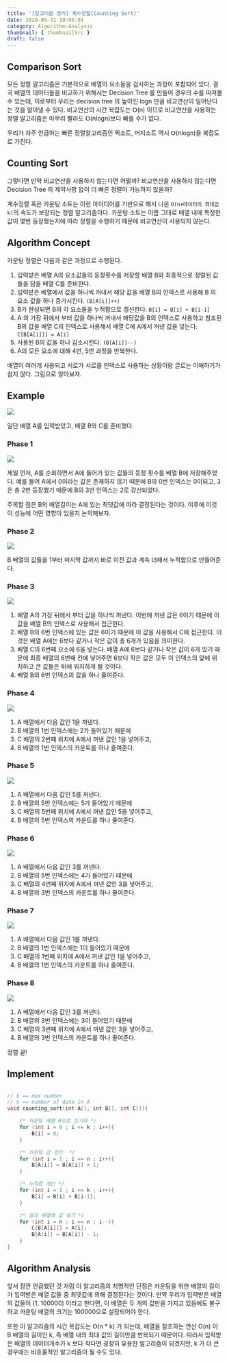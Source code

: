 ```yaml
---
title: '[알고리즘 정리] 계수정렬(Counting Sort)'
date: 2020-05-31 19:05:91
category: Algorithm-Analysis
thumbnail: { thumbnailSrc }
draft: false
---
```


## Comparison Sort

모든 정렬 알고리즘은 기본적으로 배열의 요소들을 검사하는 과정이 포함되어 있다. 결국 배열의 데이터들을 비교하기 위해서는 Decision Tree 를 만들어 경우의 수를 따져볼 수 있는데, 이로부터 우리는 decision tree 의 높이인 logn 만큼 비교연산이 일어난다는 것을 알아낼 수 있다. 비교연산의 시간 복잡도는 Օ(n) 이므로 비교연산을 사용하는 정렬 알고리즘은 아무리 빨라도 Օ(nlogn)보다 빠를 수가 없다.

우리가 자주 언급하는 빠른 정렬알고리즘인 퀵소트, 머지소트 역시 Օ(nlogn)을 복잡도로 가진다.

## Counting Sort

그렇다면 만약 비교연산을 사용하지 않는다면 어떨까? 비교연산을 사용하지 않는다면 Decision Tree 의 제약사항 없이 더 빠른 정렬이 가능하지 않을까?

계수정렬 혹은 카운팅 소트는 이런 아이디어를 기반으로 해서 나온 `Օ(n+데이터의 최대값 k)`의 속도가 보장되는 정렬 알고리즘이다. 카운팅 소트는 이름 그대로 배열 내에 특정한 값이 몇번 등장했는지에 따라 정렬을 수행하기 때문에 비교연산이 사용되지 않는다.

## Algorithm Concept

카운팅 정렬은 다음과 같은 과정으로 수행된다.

1. 입력받은 배열 A의 요소값들의 등장횟수를 저장할 배열 B와 최종적으로 정렬된 값들을 담을 배열 C를 준비한다.
2. 입력밭은 배열에서 값을 하나씩 꺼내서 해당 값을 배열 B의 인덱스로 사용해 B 의 요소 값을 하나 증가시킨다. `(B[A[i]]++)`
3. B가 완성되면 B의 각 요소들을 누적합으로 갱신한다. `B[i] = B[i] + B[i-1]`
4. A 의 가장 뒤에서 부터 값을 하나씩 꺼내서 해당값을 B의 인덱스로 사용하고 참조된 B의 값을 배열 C의 인덱스로 사용해서 배열 C에 A에서 꺼낸 값을 넣는다. `C[B[A[i]]] = A[i]`
5. 사용된 B의 값을 하나 감소시킨다. `(B[A[i]]--)`
6. A의 모든 요소에 대해 4번, 5번 과정을 반복한다.

배열이 여러개 사용되고 서로가 서로를 인덱스로 사용하는 상황이랑 글로는 이해하기가 쉽지 않다. 그림으로 알아보자.

## Example

![](../assets/post_images/countingsort/1.png)

일단 배열 A를 입력받았고, 배열 B와 C를 준비했다.

### Phase 1

![](../assets/post_images/countingsort/2.png)

제일 먼저, A를 순회하면서 A에 들어가 있는 값들의 등장 횟수를 배열 B에 저장해주었다. 예를 들어 A에서 0이라는 값은 존재하지 않기 때문에 B의 0번 인덱스는 0이되고, 3은 총 2번 등장했기 때문에 B의 3번 인덱스는 2로 걍신되었다.

주목할 점은 B의 배열길이는 A에 있는 최댓값에 따라 결정된다는 것이다. 이후에 이것이 성능에 어떤 영향이 있을지 논의해보자.

### Phase 2

![](../assets/post_images/countingsort/3.png)

B 배열의 값들을 1부터 마지막 값까지 바로 이전 값과 계속 더해서 누적합으로 만들어준다.

### Phase 3

![](../assets/post_images/countingsort/4.png)

1. 배열 A의 가장 뒤에서 부터 값을 하나씩 꺼낸다. 이번에 꺼낸 값은 6이기 때문에 이 값을 배열 B의 인덱스로 사용해서 접근한다.
2. 배열 B의 6번 인덱스에 있는 값은 6이기 때문에 이 값을 사용해서 C에 접근한다. 이것은 배열 A에는 6보다 같거나 작은 값이 총 6개가 있음을 의미한다.
3. 배열 C의 6번째 요소에 6을 넣는다. 배열 A에 6보다 같거나 작은 값이 6개 있기 때문에 최종 배열의 6번째 칸에 넣어주면 6보다 작은 값은 모두 이 인덱스의 앞에 위치하고 큰 값들은 뒤에 위치하게 될 것이다.
4. 배열 B의 6번 인덱스의 값을 하나 줄여준다.

### Phase 4

![](../assets/post_images/countingsort/5.png)

1. A 배열에서 다음 값인 1을 꺼낸다.
2. B 배열의 1번 인덱스에는 2가 들어있기 때문에
3. C 배열의 2번째 위치에 A에서 꺼낸 값인 1을 넣어주고,
4. B 배열의 1번 인덱스의 카운트를 하나 줄여준다.

### Phase 5

![](../assets/post_images/countingsort/6.png)

1. A 배열에서 다음 값인 5를 꺼낸다.
2. B 배열의 5번 인덱스에는 5가 들어있기 때문에
3. C 배열의 5번째 위치에 A에서 꺼낸 값인 5을 넣어주고,
4. B 배열의 5번 인덱스의 카운트를 하나 줄여준다.

### Phase 6

![](../assets/post_images/countingsort/7.png)

1. A 배열에서 다음 값인 3를 꺼낸다.
2. B 배열의 5번 인덱스에는 4가 들어있기 때문에
3. C 배열의 4번째 위치에 A에서 꺼낸 값인 3을 넣어주고,
4. B 배열의 3번 인덱스의 카운트를 하나 줄여준다.

### Phase 7

![](../assets/post_images/countingsort/8.png)

1. A 배열에서 다음 값인 1를 꺼낸다.
2. B 배열의 1번 인덱스에는 1이 들어있기 때문에
3. C 배열의 1번째 위치에 A에서 꺼낸 값인 1을 넣어주고,
4. B 배열의 1번 인덱스의 카운트를 하나 줄여준다.

### Phase 8

![](../assets/post_images/countingsort/9.png)

1. A 배열에서 다음 값인 3를 꺼낸다.
2. B 배열의 3번 인덱스에는 3이 들어있기 때문에
3. C 배열의 3번째 위치에 A에서 꺼낸 값인 3을 넣어주고,
4. B 배열의 3번 인덱스의 카운트를 하나 줄여준다.

정렬 끝!

## Implement

```cpp

// k == max number
// n == number of data in A
void counting_sort(int A[], int B[], int C[]){

    /* 카운팅 배열 0으로 초기화 */
    for (int i = 0 ; i <= k ; i++){
        B[i] = 0;
    }

    /* 카운팅 값 갱신  */
    for (int i = 1 ; i <= n ; i++){
        B[A[i]] = B[A[i]] + 1;
    }

    /* 누적합 계산 */
    for (int i = 1 ; i <= k ; i++){
        B[i] = B[i] + B[i-1];
    }

    /* 결과 배열에 값 넣기 */
    for (int i = n ; i >= n ; i--){
        C[B[A[i]]] = A[i];
        B[A[i]] = B[A[i]] - 1;
    }
}

```

## Algorithm Analysis

앞서 잠깐 언급했던 것 처럼 이 알고리즘의 치명적인 단점은 카운팅을 위한 배열의 길이가 입력받은 배열 값들 중 최댓값에 의해 결정된다는 것이다. 만약 우리가 입력받은 배열의 값들이 (1, 100000) 이라고 한다면, 이 배열은 두 개의 값만을 가지고 있음에도 불구하고 카운팅 배열의 크기는 100000으로 설정되어야 한다.

또한 이 알고리즘의 시간 복잡도는 Օ(n \* k) 가 되는데, 배열을 참조하는 연산 O(n) 이 B 배열의 길이인 k, 즉 배열 내의 최대 값의 길이만큼 반복되기 때문이다. 따라서 입력받은 배열의 데이터개수가 k 보다 작다면 굉장히 유용한 알고리즘이 되겠지만, k 가 더 큰경우에는 비효율적인 알고리즘이 될 수도 있다.

